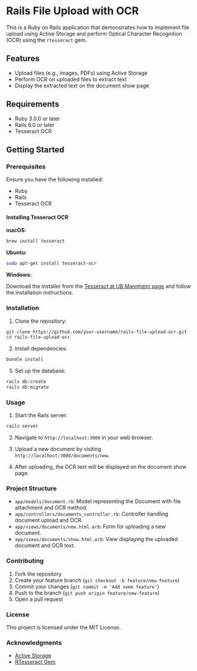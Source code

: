 # Rails File Upload with OCR

This is a Ruby on Rails application that demonstrates how to implement file upload using Active Storage and perform Optical Character Recognition (OCR) using the `rtesseract` gem.

## Features

- Upload files (e.g., images, PDFs) using Active Storage
- Perform OCR on uploaded files to extract text
- Display the extracted text on the document show page

## Requirements

- Ruby 3.0.0 or later
- Rails 6.0 or later
- Tesseract OCR

## Getting Started

### Prerequisites

Ensure you have the following installed:

- Ruby
- Rails
- Tesseract OCR

#### Installing Tesseract OCR

**macOS:**

```sh
brew install tesseract
```

**Ubuntu:**

```sh
sudo apt-get install tesseract-ocr
```

**Windows:**

Download the installer from the [Tesseract at UB Mannheim page](https://github.com/UB-Mannheim/tesseract/wiki) and follow the installation instructions.

### Installation

1. Clone the repository:

```sh
git clone https://github.com/your-username/rails-file-upload-ocr.git
cd rails-file-upload-ocr
```

2. Install dependencies:

```sh
bundle install
```

3. Set up the database:

```sh
rails db:create
rails db:migrate
```

### Usage

1. Start the Rails server:

```sh
rails server
```

2. Navigate to `http://localhost:3000` in your web browser.

3. Upload a new document by visiting `http://localhost:3000/documents/new`.

4. After uploading, the OCR text will be displayed on the document show page.

### Project Structure

- `app/models/document.rb`: Model representing the Document with file attachment and OCR method.
- `app/controllers/documents_controller.rb`: Controller handling document upload and OCR.
- `app/views/documents/new.html.erb`: Form for uploading a new document.
- `app/views/documents/show.html.erb`: View displaying the uploaded document and OCR text.

### Contributing

1. Fork the repository
2. Create your feature branch (`git checkout -b feature/new-feature`)
3. Commit your changes (`git commit -m 'Add some feature'`)
4. Push to the branch (`git push origin feature/new-feature`)
5. Open a pull request

### License

This project is licensed under the MIT License.

### Acknowledgments

- [Active Storage](https://guides.rubyonrails.org/active_storage_overview.html)
- [RTesseract Gem](https://github.com/dannnylo/rtesseract)

